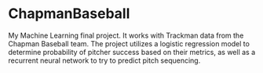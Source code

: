 # ChapmanBaseball
My Machine Learning final project. It works with Trackman data from the Chapman Baseball team. The project utilizes a logistic regression model to determine probability of pitcher success based on their metrics, as well as a recurrent neural network to try to predict pitch sequencing.
